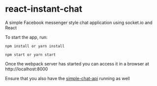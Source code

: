 # react-instant-chat

A simple Facebook messenger style chat application using socket.io and React

To start the app, run:

```
npm install or yarn install

npm start or yarn start
```

Once the webpack server has started you can access it in a browser at http://localhost:8000

Ensure that you also have the [simple-chat-api](https://github.com/kentandlime/simple-chat-api) running as well
